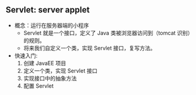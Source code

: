 ## Servlet: server applet

- 概念：运行在服务器端的小程序
  - Servlet 就是一个接口，定义了 Java 类被浏览器访问到（tomcat 识别）的规则。
  - 将来我们自定义一个类，实现 Servlet 接口，复写方法。
- 快速入门:
  1. 创建 JavaEE 项目
  2. 定义一个类，实现 Servlet 接口
  3. 实现接口中的抽象方法
  4. 配置 Servlet